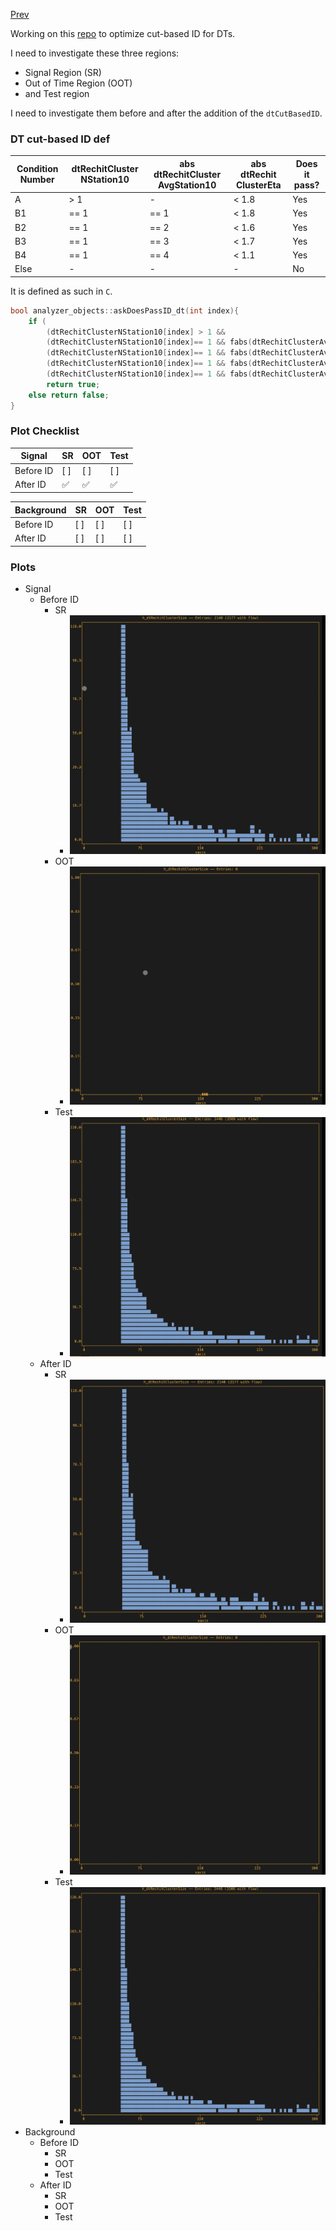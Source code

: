 [Prev](/B-parking/Thur_May_25_2023.md)

Working on this [repo](https://github.com/ucsd-hep-ex/B-ParkingLLPs) to optimize cut-based ID for DTs.

I need to investigate these three regions:
* Signal Region (SR)
* Out of Time Region (OOT)
* and Test region

I need to investigate them before and after the addition of the `dtCutBasedID`.

### DT cut-based ID def

| Condition Number | dtRechitCluster NStation10 | abs dtRechitCluster AvgStation10 | abs dtRechit ClusterEta | Does it pass? |
| ---------------- | ------------------------- | --------------------------------- | ------------------------ | ------------- |
| A                | > 1                       | -                                 | < 1.8                    | Yes           |
| B1               | == 1                      | == 1                              | < 1.8                    | Yes           |
| B2               | == 1                      | == 2                              | < 1.6                    | Yes           |
| B3               | == 1                      | == 3                              | < 1.7                    | Yes           |
| B4               | == 1                      | == 4                              | < 1.1                    | Yes           |
| Else             | -                         | -                                 | -                        | No            |

It is defined as such in `C`.

```C
bool analyzer_objects::askDoesPassID_dt(int index){                                                                                       // loggit
    if (                                                                                                                                  // loggit
        (dtRechitClusterNStation10[index] > 1 &&                                                fabs(dtRechitClusterEta[index])<1.8) ||   // loggit
        (dtRechitClusterNStation10[index]== 1 && fabs(dtRechitClusterAvgStation10[index])==1 && fabs(dtRechitClusterEta[index])<1.8) ||   // loggit
        (dtRechitClusterNStation10[index]== 1 && fabs(dtRechitClusterAvgStation10[index])==2 && fabs(dtRechitClusterEta[index])<1.6) ||   // loggit
        (dtRechitClusterNStation10[index]== 1 && fabs(dtRechitClusterAvgStation10[index])==3 && fabs(dtRechitClusterEta[index])<1.7) ||   // loggit
        (dtRechitClusterNStation10[index]== 1 && fabs(dtRechitClusterAvgStation10[index])==4 && fabs(dtRechitClusterEta[index])<1.1) )    // loggit
        return true;                                                                                                                      // loggit
    else return false;                                                                                                                    // loggit
}
```

### Plot Checklist

| Signal    | SR  | OOT | Test |
| --------- | --- | --- | ---- |
| Before ID | [ ] | [ ] | [ ]  |
| After ID  | ✅  | ✅  | ✅  |

| Background | SR  | OOT | Test |
| ---------- | --- | --- | ---- |
| Before ID  | [ ] | [ ] | [ ]  |
| After ID   | [ ] | [ ] | [ ]  |

### Plots

* Signal
	* Before ID
		* SR 
			* ![](/B-parking/Sun_Jul_02_2023/dtRechitClusterSize_SR_predtID.jpeg)
		* OOT
			* ![](/B-parking/Sun_Jul_02_2023/dtRechitClusterSize_OOT_predtID.jpeg)
		* Test
			* ![](/B-parking/Sun_Jul_02_2023/dtRechitClusterSize_Test_predtID.jpeg)
	* After ID
		* SR 
			* ![](/B-parking/Sun_Jul_02_2023/dtRechitClusterSize_SR_postdtID.jpeg)
		* OOT
			* ![](/B-parking/Sun_Jul_02_2023/dtRechitClusterSize_OOT_postdtID.jpeg)
		* Test
			* ![](/B-parking/Sun_Jul_02_2023/dtRechitClusterSize_Test_postdtID.jpeg)
* Background
	* Before ID
		* SR
		* OOT
		* Test
	* After ID
		* SR
		* OOT
		* Test